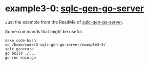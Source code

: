 # example3-0: [sqlc-gen-go-server](https://github.com/walterwanderley/sqlc-gen-go-server)

Just the example from the ReadMe of [sqlc-gen-go-server](https://github.com/walterwanderley/sqlc-gen-go-server).

Some commands that might be useful.

    make code-bash
    cd /home/code/3-sqlc-gen-go-server/example3-0/
    sqlc generate
    go build ./...
    go run main.go
